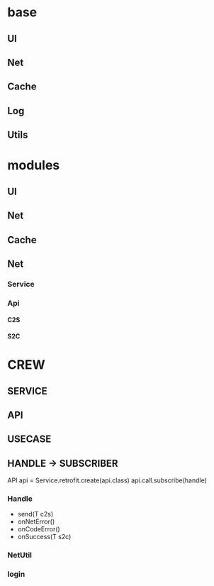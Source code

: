 

# base
## UI
## Net
## Cache
## Log
## Utils

# modules
## UI
## Net
## Cache


## Net
### Service
### Api
#### C2S
#### S2C

# CREW
## SERVICE
## API
## USECASE
## HANDLE -> SUBSCRIBER

API api = Service.retrofit.create(api.class)
api.call.subscribe(handle)


### Handle<T api>
+ send(T c2s)
+ onNetError()
+ onCodeError()
+ onSuccess(T s2c)

### NetUtil

### login



